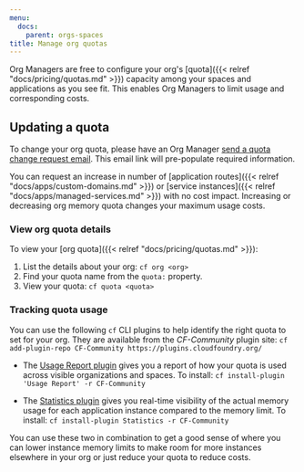 ```yaml
---
menu:
  docs:
    parent: orgs-spaces
title: Manage org quotas
---
```


Org Managers are free to configure your org's [quota]({{< relref "docs/pricing/quotas.md" >}}) capacity among your spaces and applications as you see fit. This enables Org Managers to limit usage and corresponding costs.

## Updating a quota

To change your org quota, please have an Org Manager [send a quota change request email](mailto:cloud-gov-inquiries@gsa.gov,cloud-gov-support@gsa.gov?subject=Quota%20change%20request&body=Please%20update%20the%20quota%20for%20the%20following%20organization%3A%0A%0AOrg%20name%3A%20%0AMemory%3A%20%23GB%0AServices%3A%20%23%20or%20no%20change%0ARoutes%3A%20%23%20or%20no%20change"). This email link will pre-populate required information.

You can request an increase in number of [application routes]({{< relref "docs/apps/custom-domains.md" >}}) or [service instances]({{< relref "docs/apps/managed-services.md" >}}) with no cost impact. Increasing or decreasing org memory quota changes your maximum usage costs.

### View org quota details

To view your [org quota]({{< relref "docs/pricing/quotas.md" >}}):

1. List the details about your org: `cf org <org>`
2. Find your quota name from the `quota:` property.
3. View your quota: `cf quota <quota>`

### Tracking quota usage

You can use the following `cf` CLI plugins to help identify the right quota to set for your org. They are available from the _CF-Community_ plugin site: `cf add-plugin-repo CF-Community https://plugins.cloudfoundry.org/`

- The [Usage Report plugin](https://github.com/krujos/usagereport-plugin) gives you a report of how your quota is used across visible organizations and spaces. To install: `cf install-plugin 'Usage Report' -r CF-Community`

- The [Statistics plugin](https://github.com/swisscom/cf-statistics-plugin) gives you real-time visibility of the actual memory usage for each application instance compared to the memory limit. To install: `cf install-plugin Statistics -r CF-Community`

You can use these two in combination to get a good sense of where you can lower instance memory limits to make room for more instances elsewhere in your org or just reduce your quota to reduce costs.
